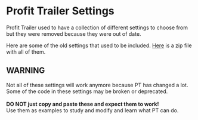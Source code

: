 # Profit Trailer Settings

Profit Trailer used to have a collection of different settings to choose from but they were removed because they were out of date.

Here are some of the old settings that used to be included.  [Here](https://github.com/PTdude/Profit-Trailer-Settings/releases/tag/1) is a zip file with all of them.

## **WARNING**<br>
Not all of these settings will work anymore because PT has changed a lot.  Some of the code in these settings may be broken or deprecated.<br><br>
**DO NOT just copy and paste these and expect them to work!**  
Use them as examples to study and modify and learn what PT can do.


